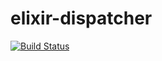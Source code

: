 # elixir-dispatcher

[![Build Status](https://travis-ci.org/cedtanghe/elixir-dispatcher.svg?branch=master)](https://travis-ci.org/cedtanghe/elixir-dispatcher)
